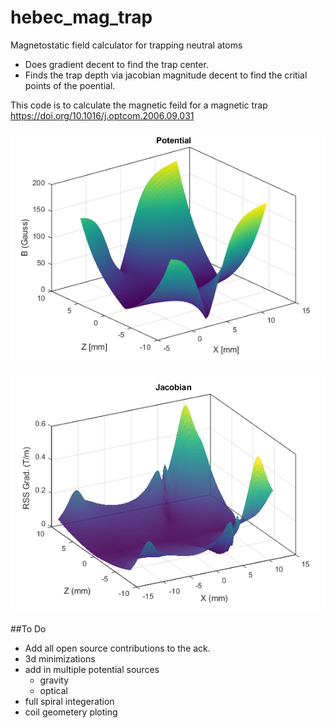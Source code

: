 # hebec_mag_trap
Magnetostatic field calculator for trapping neutral atoms
- Does gradient decent to find the trap center.
- Finds the trap depth via jacobian magnitude decent to find the critial points of the poential.

This code is to calculate the magnetic feild for a magnetic trap
 https://doi.org/10.1016/j.optcom.2006.09.031
 
  ![mag trap potential](/plots/potential_xz.png "Potential")
  
 ![The sum of the absolute magnitudes of the jacobians](/plots/jacobian_xz.png "Jacobinan Landscape")
 
 
##To Do
- Add all open source contributions to the ack.
- 3d minimizations
- add in multiple potential sources
  - gravity
  - optical
- full spiral integeration
- coil geometery ploting
